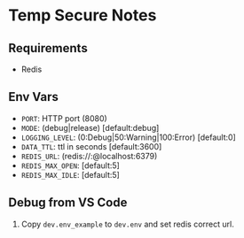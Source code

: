 # Temp Secure Notes

## Requirements

* Redis

## Env Vars

 * `PORT`: HTTP port (8080)
 * `MODE`: (debug|release) [default:debug]
 * `LOGGING_LEVEL`: (0:Debug|50:Warning|100:Error) [default:0]
 * `DATA_TTL`: ttl in seconds [default:3600]
 * `REDIS_URL`: (redis://:@localhost:6379)
 * `REDIS_MAX_OPEN`: [default:5]
 * `REDIS_MAX_IDLE`: [default:5]

## Debug from VS Code

1. Copy `dev.env_example` to `dev.env` and set redis correct url.